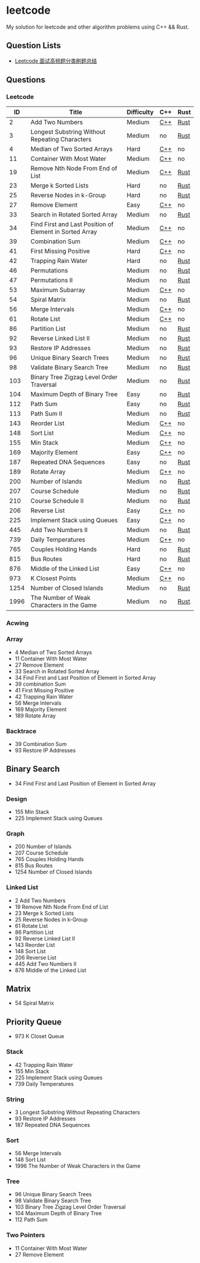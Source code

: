# leetcode

My solution for leetcode and other algorithm problems using C++ && Rust.    
  
## Question Lists 
- [Leetcode 面试高频题分类刷题总结](https://zhuanlan.zhihu.com/p/349940945?utm_source=wechat_session&utm_medium=social&utm_oi=958084835357573120)

## Questions
### Leetcode 

| ID  | Title              | Difficulty | C++       | Rust |
| --- | ------------------ | ------     | ---       |----|
|  2  | Add  Two Numbers   |Medium|[C++](C++/2-Add-Two-Numbers.cpp)|[Rust](Rust/2-两数相加.rs) |
| 3 | Longest Substring Without Repeating Characters | Medium | no | [Rust](Rust/3-%E6%97%A0%E9%87%8D%E5%A4%8D%E5%AD%97%E7%AC%A6%E7%9A%84%E6%9C%80%E9%95%BF%E5%AD%90%E4%B8%B2.rs) |
| 4 | Median of Two Sorted Arrays | Hard | [C++](C++/4-Median-of-Two-Sorted-Arrays.cpp) | no |
| 11 | Container With Most Water | Medium | [C++](C++/11-Container-With-Most-Water.cpp) | no |
| 19 | Remove Nth Node From End of List | Medium | [C++](C++/19-Remove-Nth-Node-From-End-of-List.cpp) | [Rust](Rust/19-%E5%88%A0%E9%99%A4%E9%93%BE%E8%A1%A8%E5%80%92%E6%95%B0%E7%AC%ACn%E4%B8%AA%E8%8A%82%E7%82%B9.rs) |
| 23 | Merge k Sorted Lists | Hard | no | [Rust](Rust/23-%E5%90%88%E5%B9%B6K%E4%B8%AA%E5%8D%87%E5%BA%8F%E9%93%BE%E8%A1%A8.rs) |
| 25 | Reverse Nodes in k-Group | Hard | no | [Rust](Rust/25-K%E4%B8%AA%E4%B8%80%E7%BB%84%E7%BF%BB%E8%BD%AC%E9%93%BE%E8%A1%A8.rs) |
| 27 | Remove Element | Easy | [C++](C++/27-Remove-Elements.cpp)| no |
| 33 | Search in Rotated Sorted Array | Medium | no | [Rust](Rust/33-%E6%90%9C%E7%B4%A2%E6%97%8B%E8%BD%AC%E6%8E%92%E5%BA%8F%E6%95%B0%E7%BB%84.rs) |
| 34 | Find First and Last Position of Element in Sorted Array | Medium | [C++](C++/34-Find-First-and-Last-Position-of-Element-in-Sorted-Array.cpp) | no |
| 39 | Combination Sum | Medium | [C++](C++/39-Combination-Sum.cpp) | no |
| 41 | First Missing Positive | Hard | [C++](C++/41-First-Missing-Positive.cpp)| no |
| 42 | Trapping Rain Water | Hard | no | [Rust](Rust/42-%E6%8E%A5%E9%9B%A8%E6%B0%B4.rs) |
| 46 | Permutations | Medium | no | [Rust](Rust/46-%E5%85%A8%E6%8E%92%E5%88%97.rs) |
| 47 | Permutations II | Medium | no | [Rust](Rust/47-%E5%85%A8%E6%8E%92%E5%88%97II.rs) |
| 53 | Maximum Subarray | Medium | [C++](C++/53-Maximun-Subarray.cpp) | no |
| 54 | Spiral Matrix | Medium | no | [Rust](Rust/54-%E8%9E%BA%E6%97%8B%E7%9F%A9%E9%98%B5.rs) |
| 56 | Merge Intervals | Medium | [C++](C++/56-Merge-Intervals.cpp) | no |
| 61 | Rotate List | Medium | [C++](C++/61-Rotate-List.cpp) | no |
| 86 | Partition List | Medium | no | [Rust](Rust/86-%E5%88%86%E5%89%B2%E9%93%BE%E8%A1%A8.rs) |
| 92 | Reverse Linked List II | Medium | no | [Rust](Rust/92-%E5%8F%8D%E8%BD%AC%E9%93%BE%E8%A1%A8II.rs) |
| 93 | Restore IP Addresses | Medium | no | [Rust](Rust/93-%E5%A4%8D%E5%8E%9FIP%E5%9C%B0%E5%9D%80.rs) |
| 96 | Unique Binary Search Trees | Medium | no | [Rust](Rust/96-%E4%B8%8D%E5%90%8C%E7%9A%84%E4%BA%8C%E5%8F%89%E6%90%9C%E7%B4%A2%E6%A0%91.rs) |
| 98 | Validate Binary Search Tree | Medium | no | [Rust](Rust/98-%E9%AA%8C%E8%AF%81%E4%BA%8C%E5%8F%89%E6%90%9C%E7%B4%A2%E6%A0%91.rs) |
| 103 | Binary Tree Zigzag Level Order Traversal | Medium | no | [Rust](Rust/103-二叉树的锯齿形层序遍历.rs) |
| 104 | Maximum Depth of Binary Tree | Easy | no | [Rust](Rust/104-二叉树的最大深度.rs) |
| 112 | Path Sum | Easy | no | [Rust](Rust/112-路经总和.rs) |
| 113 | Path Sum II | Medium | no | [Rust](Rust/113-路经总和II.rs) |
| 143 | Reorder List | Medium | [C++](C++/143-Reorder-List.cpp)| no |
| 148 | Sort List | Medium | [C++](C++/148-Sort-List.cpp) | no |
| 155 | Min Stack | Medium | [C++](C++/155-Min-Stack.cpp) | no |
| 169 | Majority Element | Easy | [C++](C++/169-Majority-Element.cpp) | no |
| 187 | Repeated DNA Sequences | Easy | no | [Rust](Rust/187-重复的DNA序列.rs) |
| 189 | Rotate Array | Medium | [C++](C++/189-Rotate-Array.cpp) | no |
| 200 | Number of Islands | Medium | no | [Rust](Rust/200-%E5%B2%9B%E5%B1%BF%E6%95%B0%E9%87%8F.rs) |
| 207 | Course Schedule | Medium | no | [Rust](Rust/207-课程表.rs) |
| 210 | Course Schedule II | Medium | no | [Rust](Rust/210-课程表II.rs) |
|206| Reverse List | Easy | [C++](C++/206-Reverse-Linked-List.cpp) | no |
| 225 | Implement Stack using Queues | Easy | [C++](C++/225-Implement-Stack_using-Queues.cpp) | no |
| 445 | Add Two Numbers II | Medium | no | [Rust](Rust/445-两数相加-II.rs) |
| 739 | Daily Temperatures | Medium | [C++](C++/739-20Daily-Temperatures.cpp) | no |
| 765 | Couples Holding Hands | Hard | no | [Rust](Rust/765-情侣牵手.rs) |
| 815 | Bus Routes | Hard | no | [Rust](Rust/815-公交路线.rs) |
| 876 | Middle of the Linked List | Easy | [C++](C++/876-Middle-of-the-Linked-List.cpp) | no |
| 973 | K Closest Points | Medium | [C++](C++/973-K-Closest-Points.cpp) | no |
| 1254 | Number of Closed Islands | Medium | no | [Rust](Rust/1254-统计封闭岛屿的数目.rs) |
| 1996 | The Number of Weak Characters in the Game | Medium | no | [Rust](Rust/1996-游戏中弱角色的数量.rs)

### Acwing 

### Array
- 4 Median of Two Sorted Arrays
- 11 Container With Most Water
- 27 Remove Element
- 33 Search in Rotated Sorted Array
- 34 Find First and Last Position of Element in Sorted Array
- 39 combination Sum
- 41 First Missing Positive
- 42 Trapping Rain Water
- 56 Merge Intervals
- 169 Majority Element
- 189 Rotate Array 

### Backtrace
- 39 Combination Sum
- 93 Restore IP Addresses

## Binary Search 
- 34 Find First and Last Position of Element in Sorted Array

### Design
- 155 Min Stack
- 225 Implement Stack using Queues

### Graph
- 200 Number of Islands
- 207 Course Schedule
- 765 Couples Holding Hands
- 815 Bus Routes
- 1254 Number of Closed Islands

### Linked List
- 2 Add Two Numbers
- 19 Remove Nth Node From End of List
- 23 Merge k Sorted Lists
- 25 Reverse Nodes in k-Group
- 61 Rotate List 
- 86 Partition List
- 92 Reverse Linked List II
- 143 Reorder List
- 148 Sort List
- 206 Reverse List
- 445 Add Two Numbers II
- 876 Middle of the Linked List

## Matrix
- 54 Spiral Matrix

## Priority Queue
- 973 K Closet Queue

### Stack 
- 42 Trapping Rain Water
- 155 Min Stack
- 225 Implement Stack using Queues
- 739 Daily Temperatures

### String 
- 3 Longest Substring Without Repeating Characters
- 93 Restore IP Addresses
- 187 Repeated DNA Sequences

### Sort 
- 56 Merge Intervals
- 148 Sort List
- 1996 The Number of Weak Characters in the Game

### Tree 
- 96 Unique Binary Search Trees
- 98 Validate Binary Search Tree
- 103 Binary Tree Zigzag Level Order Traversal
- 104 Maximum Depth of Binary Tree
- 112  Path Sum

### Two Pointers
- 11 Container With Most Water
- 27 Remove Element



